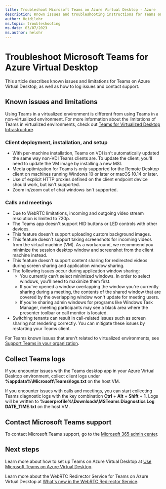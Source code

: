 ```yaml
---
title: Troubleshoot Microsoft Teams on Azure Virtual Desktop - Azure
description: Known issues and troubleshooting instructions for Teams on Azure Virtual Desktop.
author: Heidilohr
ms.topic: troubleshooting
ms.date: 03/07/2023
ms.author: helohr
---
```


# Troubleshoot Microsoft Teams for Azure Virtual Desktop

This article describes known issues and limitations for Teams on Azure Virtual Desktop, as well as how to log issues and contact support.

## Known issues and limitations

Using Teams in a virtualized environment is different from using Teams in a non-virtualized environment. For more information about the limitations of Teams in virtualized environments, check out [Teams for Virtualized Desktop Infrastructure](/microsoftteams/teams-for-vdi#known-issues-and-limitations).

### Client deployment, installation, and setup

- With per-machine installation, Teams on VDI isn't automatically updated the same way non-VDI Teams clients are. To update the client, you'll need to update the VM image by installing a new MSI.
- Media optimization for Teams is only supported for the Remote Desktop client on machines running Windows 10 or later or macOS 10.14 or later.
- Use of explicit HTTP proxies defined on the client endpoint device should work, but isn't supported.
- Zoom in/zoom out of chat windows isn't supported.

### Calls and meetings

- Due to WebRTC limitations, incoming and outgoing video stream resolution is limited to 720p.
- The Teams app doesn't support HID buttons or LED controls with other devices.
- This feature doesn't support uploading custom background images.
- This feature doesn’t support taking screenshots for incoming videos from the virtual machine (VM). As a workaround, we recommend you minimize the session desktop window and screenshot from the client machine instead.
- This feature doesn't support content sharing for redirected videos during screen sharing and application window sharing.
- The following issues occur during application window sharing:
  - You currently can't select minimized windows. In order to select windows, you'll need to maximize them first.
  - If you've opened a window overlapping the window you're currently sharing during a meeting, the contents of the shared window that are covered by the overlapping window won't update for meeting users.
  - If you're sharing admin windows for programs like Windows Task Manager, meeting participants may see a black area where the presenter toolbar or call monitor is located.
- Switching tenants can result in call-related issues such as screen sharing not rendering correctly. You can mitigate these issues by restarting your Teams client. 

For Teams known issues that aren't related to virtualized environments, see [Support Teams in your organization](/microsoftteams/known-issues).

## Collect Teams logs

If you encounter issues with the Teams desktop app in your Azure Virtual Desktop environment, collect client logs under **%appdata%\Microsoft\Teams\logs.txt** on the host VM.

If you encounter issues with calls and meetings, you can start collecting Teams diagnostic logs with the key combination **Ctrl** + **Alt** + **Shift** + **1**. Logs will be written to **%userprofile%\Downloads\MSTeams Diagnostics Log DATE_TIME.txt** on the host VM.

## Contact Microsoft Teams support

To contact Microsoft Teams support, go to the [Microsoft 365 admin center](/microsoft-365/admin/contact-support-for-business-products).

## Next steps

Learn more about how to set up Teams on Azure Virtual Desktop at [Use Microsoft Teams on Azure Virtual Desktop](teams-on-avd.md).

Learn more about the WebRTC Redirector Service for Teams on Azure Virtual Desktop at [What's new in the WebRTC Redirector Service](whats-new-webrtc.md).
